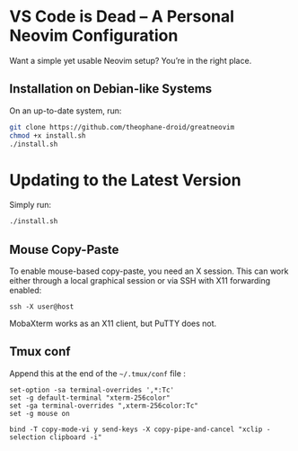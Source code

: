 # VS Code is Dead – A Personal **Neovim** Configuration

Want a simple yet usable Neovim setup? You’re in the right place.

## Installation on Debian-like Systems

On an up-to-date system, run:

```bash
git clone https://github.com/theophane-droid/greatneovim
chmod +x install.sh
./install.sh
````

# Updating to the Latest Version

Simply run:

```bash
./install.sh
```

## Mouse Copy-Paste

To enable mouse-based copy-paste, you need an X session.
This can work either through a local graphical session or via SSH with X11 forwarding enabled:

```
ssh -X user@host
```

MobaXterm works as an X11 client, but PuTTY does not.

## Tmux conf

Append this at the end of the `~/.tmux/conf` file : 

```
set-option -sa terminal-overrides ',*:Tc'
set -g default-terminal "xterm-256color"
set -ga terminal-overrides ",xterm-256color:Tc"
set -g mouse on

bind -T copy-mode-vi y send-keys -X copy-pipe-and-cancel "xclip -selection clipboard -i"
```

